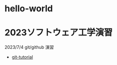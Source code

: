 # hello-world

# 2023ソフトウェア工学演習
2023/7/4
git/github 演習
- [git-tutorial](https://github.com/kimusu25/hello-world/blob/main/git-tutorial.md)